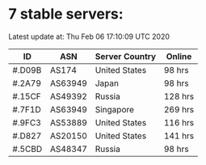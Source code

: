 # 7 stable servers:

Latest update at: Thu Feb 06 17:10:09 UTC 2020

| ID | ASN | Server Country | Online |
| -- | --- | -------------- | ------ |
| #.D09B | AS174 | United States | 98 hrs |
| #.2A79 | AS63949 | Japan | 98 hrs |
| #.15CF | AS49392 | Russia | 128 hrs |
| #.7F1D | AS63949 | Singapore | 269 hrs |
| #.9FC3 | AS53889 | United States | 116 hrs |
| #.D827 | AS20150 | United States | 141 hrs |
| #.5CBD | AS48347 | Russia | 98 hrs |

